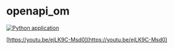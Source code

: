 # openapi_om

[![Python application](https://github.com/fevral13/openapi_om/actions/workflows/python-tests.yml/badge.svg)](https://github.com/fevral13/openapi_om/actions/workflows/python-tests.yml)

[https://youtu.be/ejLK9C-Msd0](https://youtu.be/ejLK9C-Msd0)
